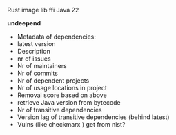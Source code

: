 Rust image lib ffi Java 22

**undeepend**
- Metadata of dependencies:
- latest version
- Description
- nr of issues
- Nr of maintainers
- Nr of commits
- Nr of dependent projects
- Nr of usage locations in project
- Removal score based on above
- retrieve Java version from bytecode
- Nr of transitive dependencies
- Version lag of transitive dependencies (behind latest)
- Vulns (like checkmarx ) get from nist?